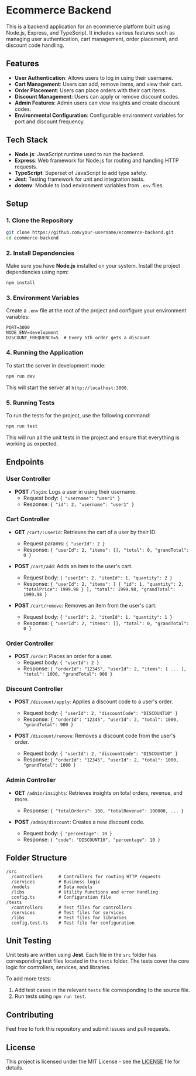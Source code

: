 
# Ecommerce Backend

This is a backend application for an ecommerce platform built using Node.js, Express, and TypeScript. It includes various features such as managing user authentication, cart management, order placement, and discount code handling.

## Features

- **User Authentication**: Allows users to log in using their username.
- **Cart Management**: Users can add, remove items, and view their cart.
- **Order Placement**: Users can place orders with their cart items.
- **Discount Management**: Users can apply or remove discount codes.
- **Admin Features**: Admin users can view insights and create discount codes.
- **Environmental Configuration**: Configurable environment variables for port and discount frequency.

## Tech Stack

- **Node.js**: JavaScript runtime used to run the backend.
- **Express**: Web framework for Node.js for routing and handling HTTP requests.
- **TypeScript**: Superset of JavaScript to add type safety.
- **Jest**: Testing framework for unit and integration tests.
- **dotenv**: Module to load environment variables from `.env` files.

## Setup

### 1. Clone the Repository

```bash
git clone https://github.com/your-username/ecommerce-backend.git
cd ecommerce-backend
```

### 2. Install Dependencies

Make sure you have **Node.js** installed on your system. Install the project dependencies using npm:

```bash
npm install
```

### 3. Environment Variables

Create a `.env` file at the root of the project and configure your environment variables:

```env
PORT=3000
NODE_ENV=development
DISCOUNT_FREQUENCY=5  # Every 5th order gets a discount
```

### 4. Running the Application

To start the server in development mode:

```bash
npm run dev
```

This will start the server at `http://localhost:3000`.

### 5. Running Tests

To run the tests for the project, use the following command:

```bash
npm run test
```

This will run all the unit tests in the project and ensure that everything is working as expected.

## Endpoints

### User Controller

- **POST** `/login`: Logs a user in using their username.
  - Request body: `{ "username": "user1" }`
  - Response: `{ "id": 2, "username": "user1" }`

### Cart Controller

- **GET** `/cart/:userId`: Retrieves the cart of a user by their ID.
  - Request params: `{ "userId": 2 }`
  - Response: `{ "userId": 2, "items": [], "total": 0, "grandTotal": 0 }`

- **POST** `/cart/add`: Adds an item to the user's cart.
  - Request body: `{ "userId": 2, "itemId": 1, "quantity": 2 }`
  - Response: `{ "userId": 2, "items": [ { "id": 1, "quantity": 2, "totalPrice": 1999.98 } ], "total": 1999.98, "grandTotal": 1999.98 }`

- **POST** `/cart/remove`: Removes an item from the user's cart.
  - Request body: `{ "userId": 2, "itemId": 1, "quantity": 1 }`
  - Response: `{ "userId": 2, "items": [], "total": 0, "grandTotal": 0 }`

### Order Controller

- **POST** `/order`: Places an order for a user.
  - Request body: `{ "userId": 2 }`
  - Response: `{ "orderId": "12345", "userId": 2, "items": [ ... ], "total": 1000, "grandTotal": 900 }`

### Discount Controller

- **POST** `/discount/apply`: Applies a discount code to a user's order.
  - Request body: `{ "userId": 2, "discountCode": "DISCOUNT10" }`
  - Response: `{ "orderId": "12345", "userId": 2, "total": 1000, "grandTotal": 900 }`

- **POST** `/discount/remove`: Removes a discount code from the user's order.
  - Request body: `{ "userId": 2, "discountCode": "DISCOUNT10" }`
  - Response: `{ "orderId": "12345", "userId": 2, "total": 1000, "grandTotal": 1000 }`

### Admin Controller

- **GET** `/admin/insights`: Retrieves insights on total orders, revenue, and more.
  - Response: `{ "totalOrders": 100, "totalRevenue": 100000, ... }`

- **POST** `/admin/discount`: Creates a new discount code.
  - Request body: `{ "percentage": 10 }`
  - Response: `{ "code": "DISCOUNT10", "percentage": 10 }`

## Folder Structure

```
/src
  /controllers      # Controllers for routing HTTP requests
  /services         # Business logic
  /models           # Data models
  /libs             # Utility functions and error handling
  config.ts         # Configuration file
/tests
  /controllers      # Test files for controllers
  /services         # Test files for services
  /libs             # Test files for libraries
  config.test.ts    # Test file for configuration
```

## Unit Testing

Unit tests are written using **Jest**. Each file in the `src` folder has corresponding test files located in the `tests` folder. The tests cover the core logic for controllers, services, and libraries.

To add more tests:
1. Add test cases in the relevant `tests` file corresponding to the source file.
2. Run tests using `npm run test`.

## Contributing

Feel free to fork this repository and submit issues and pull requests.

## License

This project is licensed under the MIT License - see the [LICENSE](LICENSE) file for details.
